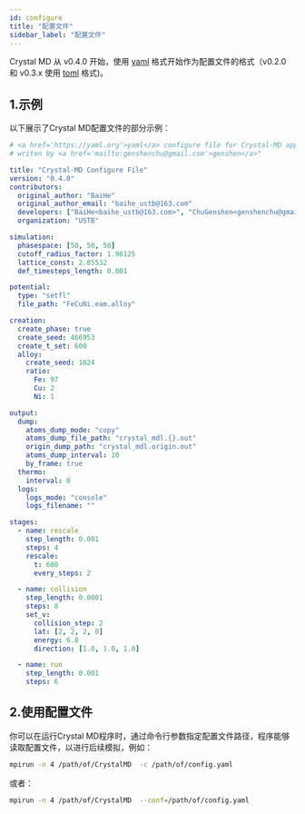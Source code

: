 ```yaml
---
id: configure
title: "配置文件"
sidebar_label: "配置文件"
---
```


Crystal MD 从 v0.4.0 开始，使用 [yaml](https://yaml.org) 格式开始作为配置文件的格式（v0.2.0 和 v0.3.x 使用 [toml](https://github.com/toml-lang/toml) 格式)。

## 1.示例

以下展示了Crystal MD配置文件的部分示例：
```yaml
# <a href='https://yaml.org'>yaml</a> configure file for Crystal-MD application,
# writen by <a href='mailto:genshenchu@gmail.com'>genshen</a>"

title: "Crystal-MD Configure File"
version: "0.4.0"
contributors:
  original_author: "BaiHe"
  original_author_email: "baihe_ustb@163.com"
  developers: ["BaiHe<baihe_ustb@163.com>", "ChuGenshen<genshenchu@gmail.com>"]
  organization: "USTB"

simulation:
  phasespace: [50, 50, 50]
  cutoff_radius_factor: 1.96125
  lattice_const: 2.85532
  def_timesteps_length: 0.001

potential:
  type: "setfl"
  file_path: "FeCuNi.eam.alloy"

creation:
  create_phase: true
  create_seed: 466953
  create_t_set: 600
  alloy:
    create_seed: 1024
    ratio:
      Fe: 97
      Cu: 2
      Ni: 1

output:
  dump:
    atoms_dump_mode: "copy"
    atoms_dump_file_path: "crystal_mdl.{}.out"
    origin_dump_path: "crystal_mdl.origin.out"
    atoms_dump_interval: 10
    by_frame: true
  thermo:
    interval: 0
  logs:
    logs_mode: "console"
    logs_filename: ""

stages:
  - name: rescale
    step_length: 0.001
    steps: 4
    rescale:
      t: 600
      every_steps: 2

  - name: collision
    step_length: 0.0001
    steps: 8
    set_v:
      collision_step: 2
      lat: [2, 2, 2, 0]
      energy: 6.8
      direction: [1.0, 1.0, 1.0]

  - name: run
    step_length: 0.001
    steps: 6
```

## 2.使用配置文件
你可以在运行Crystal MD程序时，通过命令行参数指定配置文件路径，程序能够读取配置文件，以进行后续模拟，例如：

```bash
mpirun -n 4 /path/of/CrystalMD  -c /path/of/config.yaml
```
或者：

```bash
mpirun -n 4 /path/of/CrystalMD  --conf=/path/of/config.yaml
```
